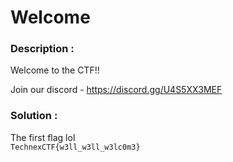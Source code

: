 # Welcome 

### Description :
Welcome to the CTF!!

Join our discord - https://discord.gg/U4S5XX3MEF

### Solution :
The first flag lol\
```TechnexCTF{w3ll_w3ll_w3lc0m3}```
